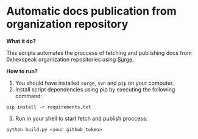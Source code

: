 # Automatic docs publication from organization repository

**What it do?**

This scripts automates the proccess of fetching and publishing docs from 0xhexspeak organization repositories using [Surge](https://surge.sh).

**How to run?**

1) You should have installed `surge`, `svn` and `pip` on your computer.
2) Install script dependencies using pip by executing the following command:

```pip install -r requirements.txt```

3) Run in your shell to start fetch and publish proccess:

```python build.py <your_github_token>```